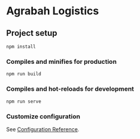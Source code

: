 # Agrabah Logistics

## Project setup
```
npm install
```

### Compiles and minifies for production
```
npm run build
```

### Compiles and hot-reloads for development
```
npm run serve
```

### Customize configuration
See [Configuration Reference](https://cli.vuejs.org/config/).
